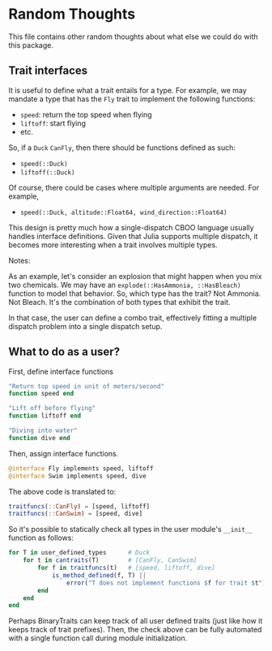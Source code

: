 # Random Thoughts

This file contains other random thoughts about what else we could do with this package.

## Trait interfaces

It is useful to define what a trait entails for a type.  For example, we may mandate a type that has the `Fly` trait to implement the following functions:

- `speed`: return the top speed when flying
- `liftoff`: start flying
- etc.

So, if a `Duck` `CanFly`, then there should be functions defined as such:

- `speed(::Duck)`
- `liftoff(::Duck)`

Of course, there could be cases where multiple arguments are needed. For example,

- `speed(::Duck, altitude::Float64, wind_direction::Float64)`

This design is pretty much how a single-dispatch CBOO language usually handles interface definitions. Given that Julia supports multiple dispatch, it becomes more interesting when a trait involves multiple types.

Notes:

As an example, let's consider an explosion that might happen when you mix two  chemicals.  We may have an `explode(::HasAmmonia, ::HasBleach)` function to model that behavior.  So, which type has the trait?  Not Ammonia.  Not Bleach.  It's the combination of both types that exhibit the trait.

In that case, the user can define a combo trait, effectively fitting a multiple dispatch problem into a single dispatch setup.

## What to do as a user?

First, define interface functions

```julia
"Return top speed in unit of meters/second"
function speed end

"Lift off before flying"
function liftoff end

"Diving into water"
function dive end
```

Then, assign interface functions.

```julia
@interface Fly implements speed, liftoff
@interface Swim implements speed, dive
```

The above code is translated to:

```julia
traitfuncs(::CanFly) = [speed, liftoff]
traitfuncs(::CanSwim) = [speed, dive]
```

So it's possible to statically check all types in the user module's `__init__` function as follows:

```julia
for T in user_defined_types      # Duck
    for t in cantraits(T)        # [CanFly, CanSwim]
        for f in traitfuncs(t)   # [speed, liftoff, dive]
            is_method_defined(f, T) ||
                error("T does not implement functions $f for trait $t")
        end
    end
end
```

Perhaps BinaryTraits can keep track of all user defined traits (just like how it keeps track of trait prefixes).  Then, the check above can be fully automated with a single function call during module initialization.
